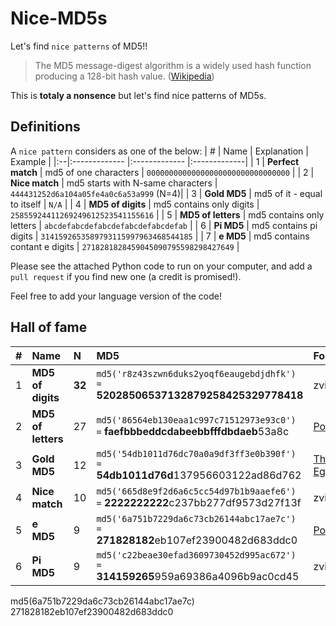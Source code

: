 # Nice-MD5s
Let's find `nice patterns` of MD5!!

> The MD5 message-digest algorithm is a widely used hash function producing a 128-bit hash value. ([Wikipedia](https://en.wikipedia.org/wiki/MD5))

This is **totaly a nonsence** but let's find nice patterns of MD5s.


## Definitions

A `nice pattern` considers as one of the below:
| # | Name | Explanation | Example | 
|:--|:------------- |:------------- |:-------------| 
| 1 | **Perfect match** | md5 of one characters | `00000000000000000000000000000000` | 
| 2 | **Nice match** | md5 starts with N-same characters | `444431252d6a104a05fe4a0c6a53a999` (N=4)| 
| 3 | **Gold MD5** | md5 of it - equal to itself | `N/A` | 
| 4 | **MD5 of digits** | md5 contains only digits | `25855924411269249612523541155616` | 
| 5 | **MD5 of letters** | md5 contains only letters | `abcdefabcdefabcdefabcdefabcdefab` |
| 6 | **Pi MD5** | md5 contains pi digits | `3141592653589793115997963468544185` |
| 7 | **e MD5** | md5 contains contant e digits | `2718281828459045090795598298427649` |

Please see the attached Python code to run on your computer, and add a `pull request` if you find new one (a credit is promised!).

Feel free to add your language version of the code!

## Hall of fame

| # | Name | N | MD5 | Founder | 
|:--|:------------- |:---|:-------------|:-------------| 
| 1 | **MD5 of digits** | **32** |`md5('r8z43szwn6duks2yoqf6eaugebdjdhfk') =` **52028506537132879258425329778418** | zvibazak |
| 2 | **MD5 of letters** | 27 |`md5('86564eb130eaa1c997c71512973e93c0') =` **faefbbbeddcdabeebbfffdbdaeb**53a8c | [Polly](https://github.com/FuzzyLitchi) |
| 3 | **Gold MD5** | 12 |`md5('54db1011d76dc70a0a9df3ff3e0b390f') =` **54db1011d76d**137956603122ad86d762 | [Thomas Egense](https://stackoverflow.com/a/28941658/1909132) |
| 4 | **Nice match** | 10 |`md5('665d8e9f2d6a6c5cc54d97b1b9aaefe6') =` **2222222222**c237bb277df9573d27f13f  | zvibazak |
| 5 | **e MD5** | 9 |`md5('6a751b7229da6c73cb26144abc17ae7c') =` **271828182**eb107ef23900482d683ddc0 | [Polly](https://github.com/FuzzyLitchi) |
| 6 | **Pi MD5** | 9 |`md5('c22beae30efad3609730452d995ac672') =` **314159265**959a69386a4096b9ac0cd45 | zvibazak |

md5(6a751b7229da6c73cb26144abc17ae7c) 271828182eb107ef23900482d683ddc0